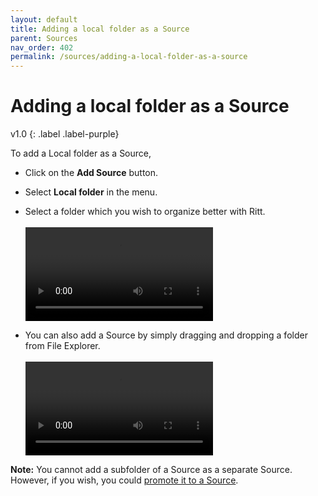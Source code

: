 ```yaml
---
layout: default
title: Adding a local folder as a Source
parent: Sources
nav_order: 402
permalink: /sources/adding-a-local-folder-as-a-source
---
```


# Adding a local folder as a Source
v1.0
{: .label .label-purple}

To add a Local folder as a Source,

- Click on the **Add Source** button.
- Select **Local folder** in the menu. 
- Select a folder which you wish to organize better with Ritt.<br/><br/>
  <video autoplay loop controls>
    <source src="/img/v1.0-MP4-Add-Source-Local-Folder.mp4" type="video/mp4">
  </video><br/>

- You can also add a Source by simply dragging and dropping a folder from File Explorer.<br/><br/>
  <video autoplay loop controls>
    <source src="/img/v1.0-MP4-Add-Source-Drag-and-Drop.mp4" type="video/mp4">
  </video>

**Note:** You cannot add a subfolder of a Source as a separate Source. However, if you wish, you could [promote it to a Source](/sources/promoting-to-source).